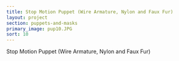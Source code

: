 ```yaml
---
title: Stop Motion Puppet (Wire Armature, Nylon and Faux Fur)
layout: project
section: puppets-and-masks
primary_image: pup10.JPG
sort: 10
---
```


Stop Motion Puppet (Wire Armature, Nylon and Faux Fur)
